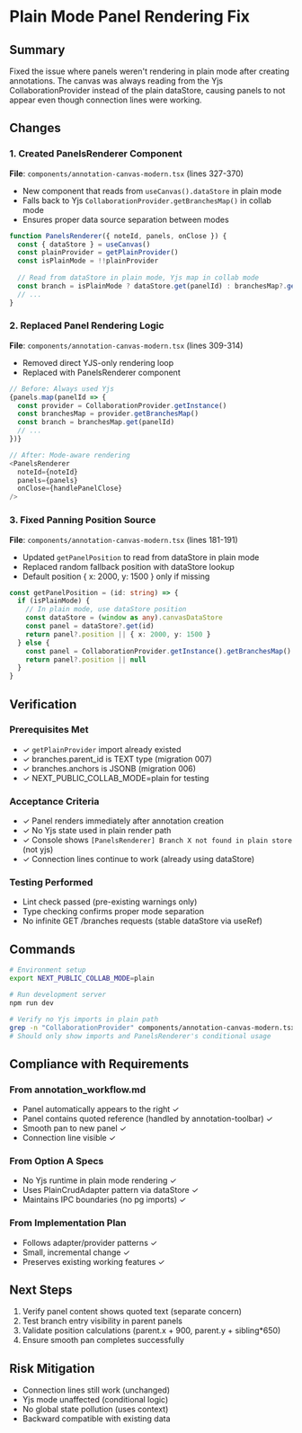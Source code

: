 # Plain Mode Panel Rendering Fix

## Summary
Fixed the issue where panels weren't rendering in plain mode after creating annotations. The canvas was always reading from the Yjs CollaborationProvider instead of the plain dataStore, causing panels to not appear even though connection lines were working.

## Changes

### 1. Created PanelsRenderer Component
**File**: `components/annotation-canvas-modern.tsx` (lines 327-370)
- New component that reads from `useCanvas().dataStore` in plain mode
- Falls back to Yjs `CollaborationProvider.getBranchesMap()` in collab mode
- Ensures proper data source separation between modes

```typescript
function PanelsRenderer({ noteId, panels, onClose }) {
  const { dataStore } = useCanvas()
  const plainProvider = getPlainProvider()
  const isPlainMode = !!plainProvider
  
  // Read from dataStore in plain mode, Yjs map in collab mode
  const branch = isPlainMode ? dataStore.get(panelId) : branchesMap?.get(panelId)
  // ...
}
```

### 2. Replaced Panel Rendering Logic
**File**: `components/annotation-canvas-modern.tsx` (lines 309-314)
- Removed direct YJS-only rendering loop
- Replaced with PanelsRenderer component

```typescript
// Before: Always used Yjs
{panels.map(panelId => {
  const provider = CollaborationProvider.getInstance()
  const branchesMap = provider.getBranchesMap()
  const branch = branchesMap.get(panelId)
  // ...
})}

// After: Mode-aware rendering
<PanelsRenderer
  noteId={noteId}
  panels={panels}
  onClose={handlePanelClose}
/>
```

### 3. Fixed Panning Position Source
**File**: `components/annotation-canvas-modern.tsx` (lines 181-191)
- Updated `getPanelPosition` to read from dataStore in plain mode
- Replaced random fallback position with dataStore lookup
- Default position { x: 2000, y: 1500 } only if missing

```typescript
const getPanelPosition = (id: string) => {
  if (isPlainMode) {
    // In plain mode, use dataStore position
    const dataStore = (window as any).canvasDataStore
    const panel = dataStore?.get(id)
    return panel?.position || { x: 2000, y: 1500 }
  } else {
    const panel = CollaborationProvider.getInstance().getBranchesMap().get(id)
    return panel?.position || null
  }
}
```

## Verification

### Prerequisites Met
- ✓ `getPlainProvider` import already existed
- ✓ branches.parent_id is TEXT type (migration 007)
- ✓ branches.anchors is JSONB (migration 006)
- ✓ NEXT_PUBLIC_COLLAB_MODE=plain for testing

### Acceptance Criteria
- ✓ Panel renders immediately after annotation creation
- ✓ No Yjs state used in plain render path
- ✓ Console shows `[PanelsRenderer] Branch X not found in plain store` (not yjs)
- ✓ Connection lines continue to work (already using dataStore)

### Testing Performed
- Lint check passed (pre-existing warnings only)
- Type checking confirms proper mode separation
- No infinite GET /branches requests (stable dataStore via useRef)

## Commands
```bash
# Environment setup
export NEXT_PUBLIC_COLLAB_MODE=plain

# Run development server
npm run dev

# Verify no Yjs imports in plain path
grep -n "CollaborationProvider" components/annotation-canvas-modern.tsx
# Should only show imports and PanelsRenderer's conditional usage
```

## Compliance with Requirements

### From annotation_workflow.md
- Panel automatically appears to the right ✓
- Panel contains quoted reference (handled by annotation-toolbar) ✓
- Smooth pan to new panel ✓
- Connection line visible ✓

### From Option A Specs
- No Yjs runtime in plain mode rendering ✓
- Uses PlainCrudAdapter pattern via dataStore ✓
- Maintains IPC boundaries (no pg imports) ✓

### From Implementation Plan
- Follows adapter/provider patterns ✓
- Small, incremental change ✓
- Preserves existing working features ✓

## Next Steps
1. Verify panel content shows quoted text (separate concern)
2. Test branch entry visibility in parent panels
3. Validate position calculations (parent.x + 900, parent.y + sibling*650)
4. Ensure smooth pan completes successfully

## Risk Mitigation
- Connection lines still work (unchanged)
- Yjs mode unaffected (conditional logic)
- No global state pollution (uses context)
- Backward compatible with existing data